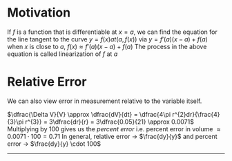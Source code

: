 # Motivation 
If $f$ is a function that is differentiable at $x=a$, we can find the equation for the line tangent to the curve $y=f(x) at (a, f(x))$ via
$y = f'(a)(x-a)+f(a)$
when $x$ is close to $a$, 
$f(x) \approx f'(a)(x-a)+f(a)$
 The process in the above equation is called linearization of $f$ at $a$
 
 # Relative Error
 We can also view error in measurement relative to the variable itself.
 
 $\dfrac{\Delta V}{V} \approx \dfrac{dV}{dt} = \dfrac{4\pi r^{2}dr}{\frac{4}{3}\pi r^{3}} = 3\dfrac{dr}{r} = 3\dfrac{0.05}{21} \approx 0.0071$
 Multiplying by $100$ gives us the _percent error_
 i.e. percent error in volume $\approx 0.0071 \cdot 100 = 0.71%$
 In general, relative error -> $\frac{dy}{y}$ and percent error -> $\frac{dy}{y} \cdot 100$
 
 **********